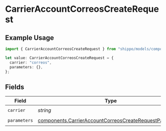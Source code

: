 # CarrierAccountCorreosCreateRequest

## Example Usage

```typescript
import { CarrierAccountCorreosCreateRequest } from "shippo/models/components";

let value: CarrierAccountCorreosCreateRequest = {
  carrier: "correos",
  parameters: {},
};
```

## Fields

| Field                                                                                                                              | Type                                                                                                                               | Required                                                                                                                           | Description                                                                                                                        | Example                                                                                                                            |
| ---------------------------------------------------------------------------------------------------------------------------------- | ---------------------------------------------------------------------------------------------------------------------------------- | ---------------------------------------------------------------------------------------------------------------------------------- | ---------------------------------------------------------------------------------------------------------------------------------- | ---------------------------------------------------------------------------------------------------------------------------------- |
| `carrier`                                                                                                                          | *string*                                                                                                                           | :heavy_check_mark:                                                                                                                 | N/A                                                                                                                                | correos                                                                                                                            |
| `parameters`                                                                                                                       | [components.CarrierAccountCorreosCreateRequestParameters](../../models/components/carrieraccountcorreoscreaterequestparameters.md) | :heavy_check_mark:                                                                                                                 | N/A                                                                                                                                |                                                                                                                                    |